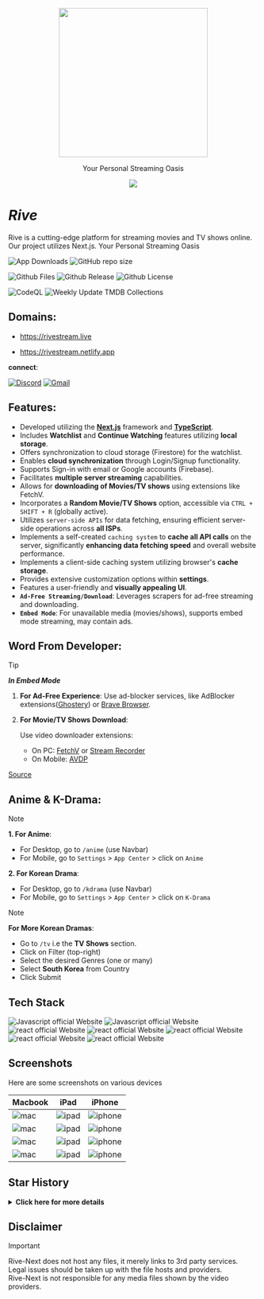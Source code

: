 <!-- ![proxy-manager](https://socialify.git.ci/Developabile/rive-next/image?description=1&font=KoHo&forks=1&issues=1&language=1&owner=1&pulls=1&stargazers=1&theme=Auto)
 -->

<div align="center">
<p>

<image src="./public/images/logo.svg" height="300"/>
</p>
Your Personal Streaming Oasis
</div>

<p align="center">
  <img align="center" src="https://readme-typing-svg.herokuapp.com?color=%23${textVal}&lines=+👋🏻+Welcome+to+Rive+👋🏻;🌐+Stream+Movies+and+Tv+Shows+🌐;👨🏻‍💻+Lets+Build+Together+👩🏻‍💻;💡+Download+Our+App!+💡;🌐+Check+our+website+🌐;🙏🏻+Thanks+for+Contributing+🙏🏻"
 <img src= 'https://capsule-render.vercel.app/api?type=rect&color=gradient&height=2.5'/>
</p>

# **_Rive_**

Rive is a cutting-edge platform for streaming movies and TV shows online. Our project utilizes Next.js. Your Personal Streaming Oasis

<div align="left">
 <p>

![App Downloads](https://img.shields.io/github/downloads/Developabile/rive-next/total?style=for-the-badge&labelColor=576B87&logoColor=white&color=7c3aed&cacheSeconds=3600)
![GitHub repo size](https://img.shields.io/github/repo-size/Developabile/rive-next?style=for-the-badge&labelColor=576B87&logoColor=white&color=7c3aed&cacheSeconds=3600)

<!-- ![Github LOC](https://tokei.rs/b1/github/Developabile/rive-next) -->

![Github Files](https://img.shields.io/github/directory-file-count/Developabile/rive-next?style=for-the-badge&labelColor=576B87&logoColor=white&color=7c3aed&cacheSeconds=3600)
![Github Release](https://img.shields.io/github/v/release/Developabile/rive-next?style=for-the-badge&labelColor=576B87&logoColor=white&color=7c3aed&cacheSeconds=3600)
![Github License](https://img.shields.io/github/license/Developabile/rive-next?style=for-the-badge&labelColor=576B87&logoColor=white&color=7c3aed&cacheSeconds=3600)

<!-- [![CodeQL](https://github.com/Developabile/rive-next/actions/workflows/github-code-scanning/codeql/badge.svg)](https://github.com/Developabile/rive-next/actions/workflows/github-code-scanning/codeql)
[![Weekly Update TMDB Collections](https://github.com/Developabile/rive-next/actions/workflows/weekly_update.yml/badge.svg)](https://github.com/Developabile/rive-next/actions/workflows/weekly_update.yml) -->

![CodeQL](https://img.shields.io/github/actions/workflow/status/Developabile/rive-next/github-code-scanning%2Fcodeql?label=CodeQL&style=for-the-badge&labelColor=576B87&logo=githubactions&logoColor=white&color=7c3aed&cacheSeconds=3600)
![Weekly Update TMDB Collections](https://img.shields.io/github/actions/workflow/status/Developabile/rive-next/weekly_update.yml?label=Weekly%20Update%20TMDB%20Collections&style=for-the-badge&labelColor=576B87&logo=githubactions&logoColor=white&color=7c3aed&cacheSeconds=3600)

 </p>
</div>

## **Domains**:

<!-- - https://rivestream.tech -->

- https://rivestream.live
<!-- - https://rivestream.vercel.app -->
- https://rivestream.netlify.app
<!-- - https://rive-next.vercel.app -->

**connect**:

[![Discord](https://img.shields.io/badge/discord-7c3aed?&style=for-the-badge&logo=discord&logoColor=white&color=7c3aed&cacheSeconds=3600)](https://discord.gg/6xJmJja8fV)
[![Gmail](https://img.shields.io/badge/mail-7c3aed?&style=for-the-badge&logo=gmail&logoColor=white&color=7c3aed&cacheSeconds=3600)](mailto:aarav4dev@hotmail.com)

## **Features**:

- Developed utilizing the **[Next.js](https://nextjs.org/)** framework and **[TypeScript](https://www.typescriptlang.org/)**.
- Includes **Watchlist** and **Continue Watching** features utilizing **local storage**.
- Offers synchronization to cloud storage (Firestore) for the watchlist.
- Enables **cloud synchronization** through Login/Signup functionality.
- Supports Sign-in with email or Google accounts (Firebase).
- Facilitates **multiple server streaming** capabilities.
- Allows for **downloading of Movies/TV shows** using extensions like FetchV.
- Incorporates a **Random Movie/TV Shows** option, accessible via `CTRL + SHIFT + R` (globally active).
- Utilizes `server-side APIs` for data fetching, ensuring efficient server-side operations across **all ISPs**.
- Implements a self-created `caching system` to **cache all API calls** on the server, significantly **enhancing data fetching speed** and overall website performance.
- Implements a client-side caching system utilizing browser's **cache storage**.
- Provides extensive customization options within **settings**.
- Features a user-friendly and **visually appealing UI**.
- **`Ad-Free Streaming/Download`**: Leverages scrapers for ad-free streaming and downloading.
- **`Embed Mode`**: For unavailable media (movies/shows), supports embed mode streaming, may contain ads.

## **Word From Developer**:

> [!TIP]
>
> **_In Embed Mode_**
>
> 1. **For Ad-Free Experience**: Use ad-blocker services, like AdBlocker extensions([Ghostery](https://www.ghostery.com/)) or [Brave Browser](https://brave.com/).
> 2. **For Movie/TV Shows Download**:
>
>    Use video downloader extensions:
>
>    - On PC: [FetchV](https://fetchv.net/) or [Stream Recorder](https://www.hlsloader.com/)
>    - On Mobile: [AVDP](https://play.google.com/store/apps/details?id=videoplayer.videodownloader.downloader)
>
> [Source](https://www.reddit.com/r/DataHoarder/comments/qgne3i/how_to_download_videos_from_vidsrcme/)

## **Anime & K-Drama**:

> [!NOTE]
>
> **1. For Anime**:
>
> - For Desktop, go to `/anime` (use Navbar)
> - For Mobile, go to `Settings` > `App Center` > click on `Anime`
>
> **2. For Korean Drama**:
>
> - For Desktop, go to `/kdrama` (use Navbar)
> - For Mobile, go to `Settings` > `App Center` > click on `K-Drama`

> [!NOTE]
>
> **For More Korean Dramas**:
>
> - Go to `/tv` i.e the **TV Shows** section.
> - Click on Filter (top-right)
> - Select the desired Genres (one or many)
> - Select **South Korea** from Country
> - Click Submit

## **Tech Stack**

<p>
    <img src="https://img.shields.io/badge/next.js-7c3aed?style=for-the-badge&logo=next.js&logoColor=white" alt="Javascript official Website"/>
    <img src="https://img.shields.io/badge/typescript-7c3aed?style=for-the-badge&logo=typescript&logoColor=white" alt="Javascript official Website"/>
    <img src="https://img.shields.io/badge/framer-7c3aed?style=for-the-badge&logo=framer&logoColor=white" alt="react official Website"/>
    <img src="https://img.shields.io/badge/sass-7c3aed?style=for-the-badge&logo=sass&logoColor=white" alt="react official Website"/>
    <img src="https://img.shields.io/badge/firebase-7c3aed?style=for-the-badge&logo=firebase&logoColor=white" alt="react official Website"/>
    <img src="https://img.shields.io/badge/node.js-7c3aed?style=for-the-badge&logo=node.js&logoColor=white" alt="react official Website"/>
    <img src="https://img.shields.io/badge/tmdb-7c3aed?style=for-the-badge&logo=themoviedatabase&logoColor=white" alt="react official Website"/>
</p>

## **Screenshots**

Here are some screenshots on various devices

| Macbook                                                        | iPad                                                | iPhone                                                         |
| -------------------------------------------------------------- | --------------------------------------------------- | -------------------------------------------------------------- |
| ![mac](./screenshots/macbook/MacBook%20Pro-1711134363365.jpeg) | ![ipad](./screenshots/ipad/iPad-1711133919085.jpeg) | ![iphone](./screenshots/iphone/iPhone%20SE-1711133892195.jpeg) |
| ![mac](./screenshots/macbook/MacBook%20Pro-1711134203319.jpeg) | ![ipad](./screenshots/ipad/iPad-1711134203174.jpeg) | ![iphone](./screenshots/iphone/iPhone%20SE-1711134203201.jpeg) |
| ![mac](./screenshots/macbook/MacBook%20Pro-1711134313758.jpeg) | ![ipad](./screenshots/ipad/iPad-1711134263026.jpeg) | ![iphone](./screenshots/iphone/iPhone%20SE-1711134064713.jpeg) |
| ![mac](./screenshots/macbook/MacBook%20Pro-1711134020120.jpeg) | ![ipad](./screenshots/ipad/iPad-1711134390880.jpeg) | ![iphone](./screenshots/iphone/iPhone%20SE-1711134412110.jpeg) |

## Star History

<details>
<summary><b>Click here for more details</b></summary>

[![Star History Chart](https://api.star-history.com/svg?repos=Developabile/rive-next&type=Date)](https://star-history.com/#Developabile/rive-next&Date)

</details>

## **Disclaimer**

> [!IMPORTANT]
>
> Rive-Next does not host any files, it merely links to 3rd party services.  
> Legal issues should be taken up with the file hosts and providers.  
> Rive-Next is not responsible for any media files shown by the video providers.
